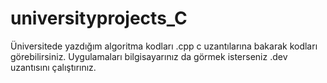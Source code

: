 # universityprojects_C
Üniversitede yazdığım algoritma kodları .cpp c uzantılarına bakarak kodları görebilirsiniz. Uygulamaları bilgisayarınız da  görmek isterseniz .dev uzantısını çalıştırınız.
